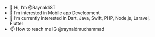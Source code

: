 - 👋 Hi, I’m @RaynaldiST
- 👀 I’m interested in Mobile app Development
- 🌱 I’m currently interested in Dart, Java, Swift, PHP, Node.js, Laravel, Flutter
- 📫 How to reach me IG @raynaldmuchammad


<!---
RaynaldiST/RaynaldiST is a ✨ special ✨ repository because its `README.md` (this file) appears on your GitHub profile.
You can click the Preview link to take a look at your changes.
--->
